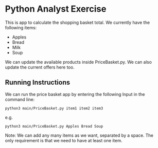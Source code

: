 Python Analyst Exercise
===============

This is app to calculate the shopping basket total. We currently have the following items:
- Apples
- Bread
- Milk
- Soup

We can update the available products inside PriceBasket.py. We can also update the current offers here too. 

## Running Instructions
We can run the price basket app by entering the following Input in the command line:

```
python3 main/PriceBasket.py item1 item2 item3
```

e.g. 
```
python3 main/PriceBasket.py Apples Bread Soup
```

Note: We can add any many items as we want, separated by a space. The only requirement is that we need to have at least one item.
